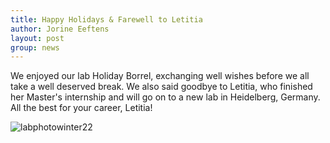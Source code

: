```yaml
---
title: Happy Holidays & Farewell to Letitia
author: Jorine Eeftens
layout: post
group: news
---
```


We enjoyed our lab Holiday Borrel, exchanging well wishes before we all take a well deserved break. We also said goodbye to Letitia, who finished her Master's internship and will go on to a new lab in Heidelberg, Germany. All the best for your career, Letitia!

![labphotowinter22](/static/img/news/labphotowinter22.jpg "labphotowinter22")
